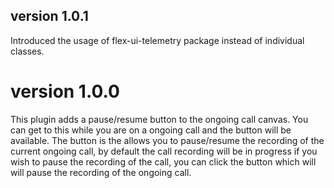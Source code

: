 ## version 1.0.1

Introduced the usage of flex-ui-telemetry package instead of individual classes.
# version 1.0.0

This plugin adds a pause/resume button to the ongoing call canvas. You can get to this while you are on a ongoing call and the button will be available. The button is the allows you to pause/resume the recording of the current ongoing call, by default the call recording will be in progress if you wish to pause the recording of the call, you can click the button which will will pause the recording of the ongoing call.